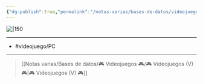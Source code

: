 ```yaml
---
{"dg-publish":true,"permalink":"/notas-varias/bases-de-datos/videojuegos/v-world-of-warcraft/"}
---
```



![|150](https://images.igdb.com/igdb/image/upload/t_cover_big/co2l7z.jpg)

---

- #videojuego/PC 

---

> [[Notas varias/Bases de datos/🎮 Videojuegos 🎮/🎮 Videojuegos (V) 🎮\|🎮 Videojuegos (V) 🎮]]